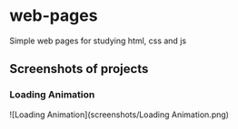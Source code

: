 # web-pages
Simple web pages for studying html, css and js

## Screenshots of projects

### Loading Animation
![Loading Animation](screenshots/Loading Animation.png)

